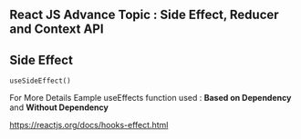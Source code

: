 ## React JS Advance Topic : Side Effect, Reducer and Context API

## Side Effect

`useSideEffect()`

<p> For More Details Eample useEffects function used : <strong>Based on Dependency</strong> and <strong>Without Dependency</strong></p>

https://reactjs.org/docs/hooks-effect.html
